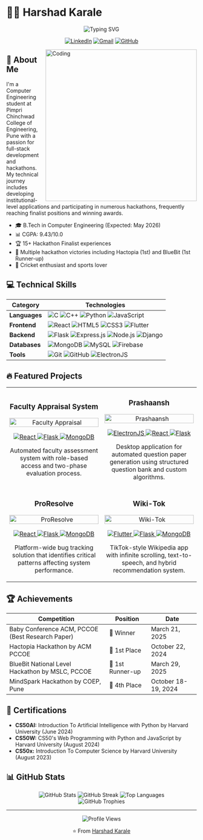 # 👨‍💻 Harshad Karale

<div align="center">
  <img src="https://readme-typing-svg.herokuapp.com?font=Fira+Code&weight=600&size=28&duration=3000&pause=1000&color=6366F1&center=true&vCenter=true&random=false&width=600&lines=Full+Stack+Developer;Hackathon+Enthusiast;Computer+Engineering+Student" alt="Typing SVG" />
  
  [![LinkedIn](https://img.shields.io/badge/LinkedIn-0077B5?style=for-the-badge&logo=linkedin&logoColor=white)](www.linkedin.com/in/harshad-karale-21aa1b257)
  [![Gmail](https://img.shields.io/badge/Gmail-D14836?style=for-the-badge&logo=gmail&logoColor=white)](mailto:harshadkarale0@gmail.com)
  [![GitHub](https://img.shields.io/badge/GitHub-100000?style=for-the-badge&logo=github&logoColor=white)](https://github.com/HarshadSanjayKarale)
</div>

<img align="right" alt="Coding" width="400" src="https://i.pinimg.com/originals/81/17/8b/81178b47a8598f0c81c4799f2cdd4057.gif">

## 🚀 About Me

I'm a Computer Engineering student at Pimpri Chinchwad College of Engineering, Pune with a passion for full-stack development and hackathons. My technical journey includes developing institutional-level applications and participating in numerous hackathons, frequently reaching finalist positions and winning awards.

- 🎓 B.Tech in Computer Engineering (Expected: May 2026)
- 📊 CGPA: 9.43/10.0
- 🏆 15+ Hackathon Finalist experiences
- 🏅 Multiple hackathon victories including Hactopia (1st) and BlueBit (1st Runner-up)
- 🏏 Cricket enthusiast and sports lover

## 💻 Technical Skills

<div align="center">

| **Category** | **Technologies** |
|------------|----------------|
| **Languages** | ![C](https://img.shields.io/badge/C-00599C?style=for-the-badge&logo=c&logoColor=white) ![C++](https://img.shields.io/badge/C%2B%2B-00599C?style=for-the-badge&logo=c%2B%2B&logoColor=white) ![Python](https://img.shields.io/badge/Python-3776AB?style=for-the-badge&logo=python&logoColor=white) ![JavaScript](https://img.shields.io/badge/JavaScript-F7DF1E?style=for-the-badge&logo=javascript&logoColor=black) |
| **Frontend** | ![React](https://img.shields.io/badge/React-20232A?style=for-the-badge&logo=react&logoColor=61DAFB) ![HTML5](https://img.shields.io/badge/HTML5-E34F26?style=for-the-badge&logo=html5&logoColor=white) ![CSS3](https://img.shields.io/badge/CSS3-1572B6?style=for-the-badge&logo=css3&logoColor=white) ![Flutter](https://img.shields.io/badge/Flutter-02569B?style=for-the-badge&logo=flutter&logoColor=white) |
| **Backend** | ![Flask](https://img.shields.io/badge/Flask-000000?style=for-the-badge&logo=flask&logoColor=white) ![Express.js](https://img.shields.io/badge/Express.js-404D59?style=for-the-badge) ![Node.js](https://img.shields.io/badge/Node.js-43853D?style=for-the-badge&logo=node.js&logoColor=white) ![Django](https://img.shields.io/badge/Django-092E20?style=for-the-badge&logo=django&logoColor=white) |
| **Databases** | ![MongoDB](https://img.shields.io/badge/MongoDB-4EA94B?style=for-the-badge&logo=mongodb&logoColor=white) ![MySQL](https://img.shields.io/badge/MySQL-00000F?style=for-the-badge&logo=mysql&logoColor=white) ![Firebase](https://img.shields.io/badge/Firebase-FFCA28?style=for-the-badge&logo=firebase&logoColor=black) |
| **Tools** | ![Git](https://img.shields.io/badge/Git-F05032?style=for-the-badge&logo=git&logoColor=white) ![GitHub](https://img.shields.io/badge/GitHub-181717?style=for-the-badge&logo=github&logoColor=white) ![ElectronJS](https://img.shields.io/badge/Electron-47848F?style=for-the-badge&logo=electron&logoColor=white) |

</div>

## 🔥 Featured Projects

<div align="center">

<table>
  <tr>
    <td width="50%">
      <h3 align="center">Faculty Appraisal System</h3>
      <div align="center">
        <a href="#" target="_blank"><img src="https://i.ibb.co/7JrcJnw/dashboard.png" width="100%" alt="Faculty Appraisal"/></a>
        <p>
          <a href="#" target="_blank">
            <img src="https://img.shields.io/badge/Code-ReactJS-informational?style=flat&logo=react&logoColor=white&color=6366f1" alt="React"/>
          </a>
          <a href="#" target="_blank">
            <img src="https://img.shields.io/badge/Code-Flask-informational?style=flat&logo=flask&logoColor=white&color=6366f1" alt="Flask"/>
          </a>
          <a href="#" target="_blank">
            <img src="https://img.shields.io/badge/DB-MongoDB-informational?style=flat&logo=mongodb&logoColor=white&color=6366f1" alt="MongoDB"/>
          </a>
        </p>
        <p>Automated faculty assessment system with role-based access and two-phase evaluation process.</p>
      </div>
    </td>
    <td width="50%">
      <h3 align="center">Prashaansh</h3>
      <div align="center">
        <a href="#" target="_blank"><img src="https://i.ibb.co/nDxLcMZ/questions.png" width="100%" alt="Prashaansh"/></a>
        <p>
          <a href="#" target="_blank">
            <img src="https://img.shields.io/badge/Code-ElectronJS-informational?style=flat&logo=electron&logoColor=white&color=6366f1" alt="ElectronJS"/>
          </a>
          <a href="#" target="_blank">
            <img src="https://img.shields.io/badge/Code-ReactJS-informational?style=flat&logo=react&logoColor=white&color=6366f1" alt="React"/>
          </a>
          <a href="#" target="_blank">
            <img src="https://img.shields.io/badge/Code-Flask-informational?style=flat&logo=flask&logoColor=white&color=6366f1" alt="Flask"/>
          </a>
        </p>
        <p>Desktop application for automated question paper generation using structured question bank and custom algorithms.</p>
      </div>
    </td>
  </tr>
  <tr>
    <td width="50%">
      <h3 align="center">ProResolve</h3>
      <div align="center">
        <a href="#" target="_blank"><img src="https://i.ibb.co/6FzFtGZ/bug-tracking.png" width="100%" alt="ProResolve"/></a>
        <p>
          <a href="#" target="_blank">
            <img src="https://img.shields.io/badge/Code-ReactJS-informational?style=flat&logo=react&logoColor=white&color=6366f1" alt="React"/>
          </a>
          <a href="#" target="_blank">
            <img src="https://img.shields.io/badge/Code-Flask-informational?style=flat&logo=flask&logoColor=white&color=6366f1" alt="Flask"/>
          </a>
          <a href="#" target="_blank">
            <img src="https://img.shields.io/badge/DB-MongoDB-informational?style=flat&logo=mongodb&logoColor=white&color=6366f1" alt="MongoDB"/>
          </a>
        </p>
        <p>Platform-wide bug tracking solution that identifies critical patterns affecting system performance.</p>
      </div>
    </td>
    <td width="50%">
      <h3 align="center">Wiki-Tok</h3>
      <div align="center">
        <a href="#" target="_blank"><img src="https://i.ibb.co/WykDSZy/wiki.png" width="100%" alt="Wiki-Tok"/></a>
        <p>
          <a href="#" target="_blank">
            <img src="https://img.shields.io/badge/Code-Flutter-informational?style=flat&logo=flutter&logoColor=white&color=6366f1" alt="Flutter"/>
          </a>
          <a href="#" target="_blank">
            <img src="https://img.shields.io/badge/Code-Flask-informational?style=flat&logo=flask&logoColor=white&color=6366f1" alt="Flask"/>
          </a>
          <a href="#" target="_blank">
            <img src="https://img.shields.io/badge/DB-MongoDB-informational?style=flat&logo=mongodb&logoColor=white&color=6366f1" alt="MongoDB"/>
          </a>
        </p>
        <p>TikTok-style Wikipedia app with infinite scrolling, text-to-speech, and hybrid recommendation system.</p>
      </div>
    </td>
  </tr>
</table>

</div>

## 🏆 Achievements

<div align="center">

| Competition | Position | Date |
|-------------|----------|------|
| Baby Conference ACM, PCCOE (Best Research Paper) | 🥇 Winner | March 21, 2025 |
| Hactopia Hackathon by ACM PCCOE | 🥇 1st Place | October 22, 2024 |
| BlueBit National Level Hackathon by MSLC, PCCOE | 🥈 1st Runner-up | March 29, 2025 |
| MindSpark Hackathon by COEP, Pune | 🏅 4th Place | October 18-19, 2024 |

</div>

## 📜 Certifications

- **CS50AI:** Introduction To Artificial Intelligence with Python by Harvard University (June 2024)
- **CS50W:** CS50's Web Programming with Python and JavaScript by Harvard University (August 2024)
- **CS50x:** Introduction To Computer Science by Harvard University (August 2023)

## 📊 GitHub Stats

<div align="center">
  <img src="https://github-readme-stats.vercel.app/api?username=HarshadSanjayKarale&theme=tokyonight&hide_border=true&include_all_commits=false&count_private=true" alt="GitHub Stats" />
  <img src="https://github-readme-streak-stats.herokuapp.com/?user=HarshadSanjayKarale&theme=tokyonight&hide_border=true" alt="GitHub Streak" />
  <img src="https://github-readme-stats.vercel.app/api/top-langs/?username=HarshadSanjayKarale&theme=tokyonight&hide_border=true&layout=compact" alt="Top Languages" />
</div>

<div align="center">
  <img src="https://github-profile-trophy.vercel.app/?username=HarshadSanjayKarale&theme=discord&no-frame=true&no-bg=false&margin-w=4" alt="GitHub Trophies" />
</div>

---

<div align="center">
  <img src="https://komarev.com/ghpvc/?username=HarshadSanjayKarale&style=for-the-badge&color=6366f1" alt="Profile Views" />
</div>

<div align="center">
  <p>⭐️ From <a href="https://github.com/HarshadSanjayKarale">Harshad Karale</a></p>
</div>
